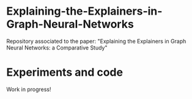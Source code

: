 # Explaining-the-Explainers-in-Graph-Neural-Networks
Repository associated to the paper: "Explaining the Explainers in Graph Neural Networks: a Comparative Study"

# Experiments and code 
Work in progress!
